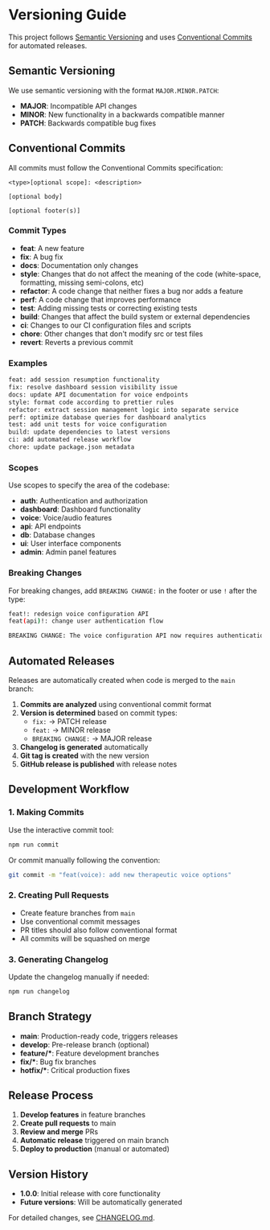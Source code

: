 # Versioning Guide

This project follows [Semantic Versioning](https://semver.org/) and uses [Conventional Commits](https://www.conventionalcommits.org/) for automated releases.

## Semantic Versioning

We use semantic versioning with the format `MAJOR.MINOR.PATCH`:

- **MAJOR**: Incompatible API changes
- **MINOR**: New functionality in a backwards compatible manner
- **PATCH**: Backwards compatible bug fixes

## Conventional Commits

All commits must follow the Conventional Commits specification:

```
<type>[optional scope]: <description>

[optional body]

[optional footer(s)]
```

### Commit Types

- **feat**: A new feature
- **fix**: A bug fix
- **docs**: Documentation only changes
- **style**: Changes that do not affect the meaning of the code (white-space, formatting, missing semi-colons, etc)
- **refactor**: A code change that neither fixes a bug nor adds a feature
- **perf**: A code change that improves performance
- **test**: Adding missing tests or correcting existing tests
- **build**: Changes that affect the build system or external dependencies
- **ci**: Changes to our CI configuration files and scripts
- **chore**: Other changes that don't modify src or test files
- **revert**: Reverts a previous commit

### Examples

```bash
feat: add session resumption functionality
fix: resolve dashboard session visibility issue
docs: update API documentation for voice endpoints
style: format code according to prettier rules
refactor: extract session management logic into separate service
perf: optimize database queries for dashboard analytics
test: add unit tests for voice configuration
build: update dependencies to latest versions
ci: add automated release workflow
chore: update package.json metadata
```

### Scopes

Use scopes to specify the area of the codebase:

- **auth**: Authentication and authorization
- **dashboard**: Dashboard functionality
- **voice**: Voice/audio features
- **api**: API endpoints
- **db**: Database changes
- **ui**: User interface components
- **admin**: Admin panel features

### Breaking Changes

For breaking changes, add `BREAKING CHANGE:` in the footer or use `!` after the type:

```bash
feat!: redesign voice configuration API
feat(api)!: change user authentication flow

BREAKING CHANGE: The voice configuration API now requires authentication
```

## Automated Releases

Releases are automatically created when code is merged to the `main` branch:

1. **Commits are analyzed** using conventional commit format
2. **Version is determined** based on commit types:
   - `fix:` → PATCH release
   - `feat:` → MINOR release
   - `BREAKING CHANGE:` → MAJOR release
3. **Changelog is generated** automatically
4. **Git tag is created** with the new version
5. **GitHub release is published** with release notes

## Development Workflow

### 1. Making Commits

Use the interactive commit tool:

```bash
npm run commit
```

Or commit manually following the convention:

```bash
git commit -m "feat(voice): add new therapeutic voice options"
```

### 2. Creating Pull Requests

- Create feature branches from `main`
- Use conventional commit messages
- PR titles should also follow conventional format
- All commits will be squashed on merge

### 3. Generating Changelog

Update the changelog manually if needed:

```bash
npm run changelog
```

## Branch Strategy

- **main**: Production-ready code, triggers releases
- **develop**: Pre-release branch (optional)
- **feature/\***: Feature development branches
- **fix/\***: Bug fix branches
- **hotfix/\***: Critical production fixes

## Release Process

1. **Develop features** in feature branches
2. **Create pull requests** to main
3. **Review and merge** PRs
4. **Automatic release** triggered on main branch
5. **Deploy to production** (manual or automated)

## Version History

- **1.0.0**: Initial release with core functionality
- **Future versions**: Will be automatically generated

For detailed changes, see [CHANGELOG.md](./CHANGELOG.md).

